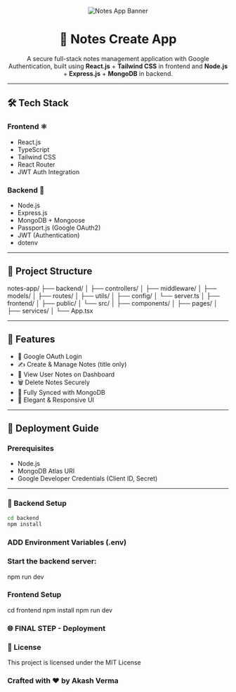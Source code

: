 <!-- Thumbnail Banner -->
<p align="center">
  <img src="https://res.cloudinary.com/dsqr9jkvq/image/upload/v1753859365/ChatGPT_Image_Jul_30_2025_at_12_39_05_PM_jd3zvq.png" alt="Notes App Banner" style="max-width: 100%;" />
</p>

<h1 align="center">📝 Notes Create App</h1>

<p align="center">
  A secure full-stack notes management application with Google Authentication, built using <strong>React.js</strong> + <strong>Tailwind CSS</strong> in frontend and <strong>Node.js</strong> + <strong>Express.js</strong> + <strong>MongoDB</strong> in backend. 
</p>

---

## 🛠️ Tech Stack

### Frontend ⚛️
- React.js
- TypeScript
- Tailwind CSS
- React Router
- JWT Auth Integration

### Backend 🧩
- Node.js
- Express.js
- MongoDB + Mongoose
- Passport.js (Google OAuth2)
- JWT (Authentication)
- dotenv

---

## 📁 Project Structure

notes-app/
├── backend/
│ ├── controllers/
│ ├── middleware/
│ ├── models/
│ ├── routes/
│ ├── utils/
│ ├── config/
│ └── server.ts
│
├── frontend/
│ ├── public/
│ └── src/
│ ├── components/
│ ├── pages/
│ ├── services/
│ └── App.tsx


---

## 🔐 Features

- 🔐 Google OAuth Login
- ✍️ Create & Manage Notes (title only)
- 🧾 View User Notes on Dashboard
- 🗑️ Delete Notes Securely
- 🔄 Fully Synced with MongoDB
- 🎨 Elegant & Responsive UI

---

## 🚀 Deployment Guide

### Prerequisites

- Node.js
- MongoDB Atlas URI
- Google Developer Credentials (Client ID, Secret)

---

### 🔧 Backend Setup

```bash
cd backend
npm install
```

### ADD Environment Variables (.env)

### Start the backend server:
npm run dev

### Frontend Setup
cd frontend
npm install
npm run dev

### 🌐 FINAL STEP - Deployment

### 📄 License
This project is licensed under the MIT License

### Crafted with ❤️ by Akash Verma